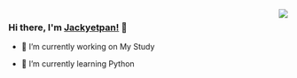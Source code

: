 <img align="right" src="https://github-readme-stats.vercel.app/api?username=imjackky&show_icons=true&icon_color=CE1D2D&text_color=718096&bg_color=ffffff&hide_title=true" />


### Hi there, I'm [Jackyetpan!](https://github.com/imjackky) 👋

- 🔭 I’m currently working on My Study

- 🌱 I’m currently learning Python

